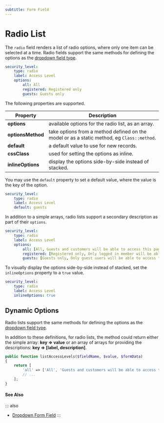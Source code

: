 ```yaml
---
subtitle: Form Field
---
```

# Radio List

The `radio` field renders a list of radio options, where only one item can be selected at a time. Radio fields support the same methods for defining the options as the [dropdown field type](./field-dropdown.md).

```yaml
security_level:
    type: radio
    label: Access Level
    options:
        all: All
        registered: Registered only
        guests: Guests only
```

The following properties are supported.

Property | Description
------------- | -------------
**options** | available options for the radio list, as an array.
**optionsMethod** | take options from a method defined on the model or as a static method, eg `Class::method`.
**default** | a default value to use for new records.
**cssClass** | used for setting the options as inline.
**inlineOptions** | display the options side-by-side instead of stacked.

You may use the `default` property to set a default value, where the value is the key of the option.

```yaml
security_level:
    type: radio
    label: Access Level
    default: guests
```

In addition to a simple arrays, radio lists support a secondary description as part of their `options`.

```yaml
security_level:
    type: radio
    label: Access Level
    options:
        all: [All, Guests and customers will be able to access this page.]
        registered: [Registered only, Only logged in member will be able to access this page.]
        guests: [Guests only, Only guest users will be able to access this page.]
```

To visually display the options side-by-side instead of stacked, set the `inlineOptions` property to a `true` value.

```yaml
security_level:
    type: radio
    label: Access Level
    inlineOptions: true
```

## Dynamic Options

Radio lists support the same methods for defining the options as the [dropdown field type](./field-dropdown.md).


In addition to these definitions, for radio lists, the method could return either the simple array: **key => value** or an array of arrays for providing the descriptions: **key => [label, description]**.

```php
public function listAccessLevels($fieldName, $value, $formData)
{
    return [
        'all' => ['All', 'Guests and customers will be able to access this page.'],
        // ...
    ];
}
```

#### See Also

::: also
* [Dropdown Form Field](./field-dropdown.md)
:::
